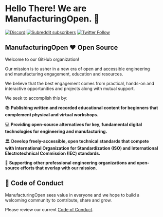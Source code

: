 # Hello There! We are ManufacturingOpen. :wave:

[![Discord](https://img.shields.io/discord/677517706940907521?label=Discord%20Chat)](https://discord.gg/ssvcVNJ)
[![Subreddit subscribers](https://img.shields.io/reddit/subreddit-subscribers/ManufacturingOpen?style=social)](https://www.reddit.com/r/ManufacturingOpen/)
[![Twitter Follow](https://img.shields.io/twitter/follow/MfgOpen?style=social)](https://twitter.com/mfgopen)

## ManufacturingOpen :heart: Open Source

Welcome to our GitHub organization!

Our mission is to usher in a new era of open and accessible engineering and manufacturing engagement, education and resources.

We believe that the best engagement comes from practical, hands-on and interactive opportunities and projects along with mutual support.

We seek to accomplish this by:

:books: **Publishing written and recorded educational content for beginners that complement physical and virtual workshops.**

:computer: **Providing open-source alternatives for key, fundamental digital technologies for engineering and manufacturing.**

:classical_building: **Develop freely-accessible, open technical standards that compete with International Organization for Standardization (ISO) and International Electrotechnical Commission (IEC) standards.**

:handshake: **Supporting other professional engineering organizations and open-source efforts that overlap with our mission.**

## :open_hands: Code of Conduct

ManufacturingOpen sees value in everyone and we hope to build a welcoming community to contribute, share and grow.

Please review our current [Code of Conduct](https://github.com/MfgOpen/code-of-conduct).
